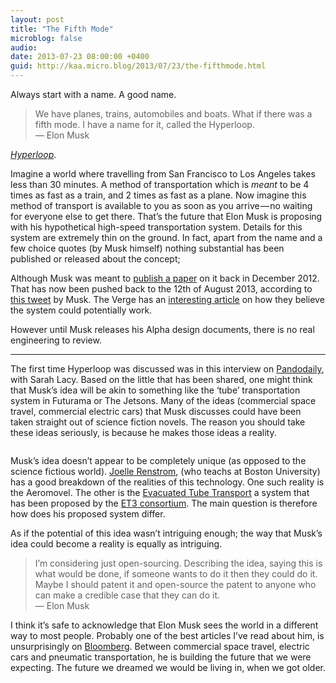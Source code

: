 ```yaml
---
layout: post
title: "The Fifth Mode"
microblog: false
audio: 
date: 2013-07-23 08:00:00 +0400
guid: http://kaa.micro.blog/2013/07/23/the-fifthmode.html
---
```

<p>Always start with a name. A good name.</p>

<blockquote>
  <p>We have planes, trains, automobiles and boats. What if there was a fifth mode. I have a name for it, called the Hyperloop.<br />
  — Elon Musk</p>
</blockquote>

<p><a href="http://en.wikipedia.org/wiki/Hyperloop"><em>Hyperloop</em></a>.</p>

<p>Imagine a world where travelling from San Francisco to Los Angeles takes less than 30 minutes. A method of transportation which is <em>meant</em> to be 4 times as fast as a train, and 2 times as fast as a plane. Now imagine this method of transport is available to you as soon as you arrive — no waiting for everyone else to get there. That’s the future that Elon Musk is proposing with his hypothetical high-speed transportation system. Details for this system are extremely thin on the ground. In fact, apart from the name and a few choice quotes (by Musk himself) nothing substantial has been published or released about the concept;</p>

<p>Although Musk was meant to <a href="http://www.wired.co.uk/news/archive/2012-11/19/elon-musk-on-hyperloop">publish a paper</a> on it back in December 2012. That has now been pushed back to the 12th of August 2013, according to <a href="http://www.theverge.com/2013/7/15/4524726/elon-musk-will-reveal-plans-for-hyperloop-august-12th">this tweet</a> by Musk. The Verge has an <a href="http://www.theverge.com/2013/7/18/4534476/how-will-elon-musks-hyperloop-work">interesting article</a> on how they believe the system could potentially work.</p>

<p>However until Musk releases his Alpha design documents, there is no real engineering to review.</p>

<hr /><p>The first time Hyperloop was discussed was in this interview on <a href="http://pandodaily.com/2012/07/12/pandomonthly-presents-a-fireside-chat-with-elon-musk/">Pandodaily</a>, with Sarah Lacy. Based on the little that has been shared, one might think that Musk’s idea will be akin to something like the ‘tube’ transportation system in Futurama or The Jetsons. Many of the ideas (commercial space travel, commercial electric cars) that Musk discusses could have been taken straight out of science fiction novels. The reason you should take these ideas seriously, is because he makes those ideas a reality.</p>

<p><img src="http://www.kaa.bz/uploads/2018/db6ca643d4.jpg" alt="" /></p>

<p>Musk’s idea doesn’t appear to be completely unique (as opposed to the science fictious world). <a href="http://couldthishappen.com/?p=381">Joelle Renstrom</a>, (who teachs at Boston University) has a good breakdown of the realities of this technology. One such reality is the Aeromovel. The other is the <a href="http://www.youtube.com/watch?v=McpWcn-1RZU">Evacuated Tube Transport</a> a system that has been proposed by the <a href="http://www.et3.com/">ET3 consortium</a>. The main question is therefore how does his proposed system differ.</p>

<p>As if the potential of this idea wasn’t intriguing enough; the way that Musk’s idea could become a reality is equally as intriguing.</p>

<blockquote>
  <p>I’m considering just open-sourcing. Describing the idea, saying this is what would be done, if someone wants to do it then they could do it. Maybe I should patent it and open-source the patent to anyone who can make a credible case that they can do it.<br />
  — Elon Musk</p>
</blockquote>

<p>I think it’s safe to acknowledge that Elon Musk sees the world in a different way to most people. Probably one of the best articles I’ve read about him, is unsurprisingly on <a href="http://www.businessweek.com/articles/2012-09-13/elon-musk-the-21st-century-industrialist">Bloomberg</a>. Between commercial space travel, electric cars and pneumatic transportation, he is building the future that we were expecting. The future we dreamed we would be living in, when we got older.</p>
